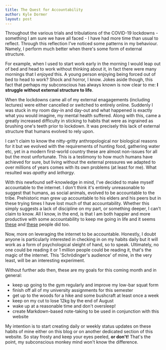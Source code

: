 ```yaml
---
title: The Quest for Accountability
author: Kyle Dormer
layout: post
---
```


Throughout the various trials and tribulations of the COVID-19 lockdowns - something I am sure we have all faced - I have had more time than usual to reflect. Through this reflection I've noticed some patterns in my behaviour. Namely, I perform much better when there's some form of external structure.

For example, when I used to start work early in the morning I would leap out of bed and head to work without thinking about it, in fact there were many mornings that I _enjoyed_ this. A young person enjoying being forced out of bed to head to work? Shock and horror, I know. Jokes aside though, this fact that perhaps my subconscious has always known is now clear to me: **I struggle without external structure to life**.

When the lockdowns came all of my external enagagements (including lectures) were either cancelled or switched to entirely online. Suddenly I was stuck in my room day-in and day-out and what happened is exactly what you would imagine, my mental health suffered. Along with this, came a greatly increased difficulty in sticking to habits that were as ingrained as brushing one's teeth prior to lockdown. It was precisely this lack of external structure that humans evolved to rely upon.

I can't claim to know the nitty-gritty anthropological nor biological reasons for it but we evolved with the requirements of hunting food, gathering water etc, yet in a modern first-world country these are almost non-issues for all but the most unfortunate. This is a testimony to how much humans have achieved for sure, but living without the external pressures we adapted to over millions of years comes with its own problems (at least for me). What resulted was _apathy_ and _lethargy_.

With this newfound self-knowledge in mind, I've decided to make myself accountable to the internet. I don't think it's entirely unreasonable to suggest that humans, as social animals, evolved to be accountable to the tribe. Prehistoric man grew up accountable to his elders and his peers but in these trying times I have lost much of that accountability. Whether this simply suggests a lack of discipline on my part, or something deeper, I can't claim to know. All I know, in the end, is that I am both happier and more productive with some accountability to keep me going in life and it seems <a href="https://www.ingentaconnect.com/content/magna/jfd/2018/00000032/00000003/art00006">these</a> and <a href="https://www.tandfonline.com/doi/abs/10.1080/10810730.2018.1436622">these</a> people did too.

Now, more on leveraging the internet to be accountable. Honestly, I doubt anyone is particularly interested in checking in on my habits daily but it will work as a form of psychological sleight of hand, so to speak. Ultimately, no one could be reading it or 1 million people could be reading it, that's the magic of the internet. This 'Schrödinger's audience' of mine, in the very least, will be an interesting experiment.

Without further ado then, these are my goals for this coming month and in general:

- keep up going to the gym regularly and improve my low-bar squat form
- finish off all of my university assignments for this semester
- get up to the woods for a hike and some bushcraft at least once a week
- keep on my cut to lose 12kg by the end of August
- wake up at a reasonable time and don't oversleep!
- create Markdown-based note-taking to be used in conjunction with this website

My intention is to start creating daily or weekly status updates on these habits of mine either on this blog or on another dedicated section of this website. So stay frosty and keep your eyes peeled, **or don't!** That's the point, my subconscious monkey mind won't know the difference.
